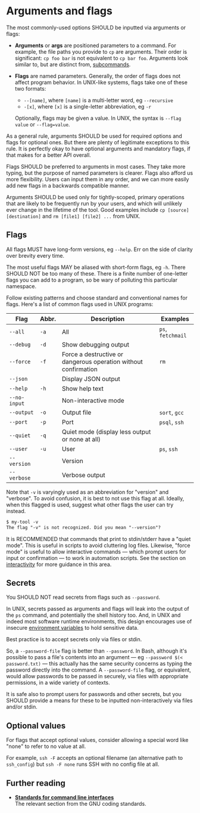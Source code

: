 # Arguments and flags

The most commonly-used options SHOULD be inputted via arguments or flags:

- **Arguments** or **args** are positioned parameters to a command. For example, the file paths you provide to `cp` are arguments. Their order is significant: `cp foo bar` is not equivalent to `cp bar foo`. Arguments look similar to, but are distinct from, [subcommands](/standards/ui/cli/subcommands).

- **Flags** are named parameters. Generally, the order of flags does not affect program behavior. In UNIX-like systems, flags take one of these two formats:

  - `--[name]`, where `[name]` is a multi-letter word, eg `--recursive`
  - `-[x]`, where `[x]` is a single-letter abbreviation, eg `-r`

  Optionally, flags may be given a value. In UNIX, the syntax is `--flag value` or `--flag=value`. 

As a general rule, arguments SHOULD be used for required options and flags for optional ones. But there are plenty of legitimate exceptions to this rule. It is perfectly okay to have optional arguments and mandatory flags, if that makes for a better API overall.

Flags SHOULD be preferred to arguments in most cases. They take more typing, but the purpose of named parameters is clearer. Flags also afford us more flexibility. Users can input them in any order, and we can more easily add new flags in a backwards compatible manner.

Arguments SHOULD be used only for tightly-scoped, primary operations that are likely to be frequently run by your users, and which will unlikely ever change in the lifetime of the tool. Good examples include `cp [source] [destination]` and `rm [file1] [file2] ...` from UNIX.

## Flags

All flags MUST have long-form versions, eg `--help`. Err on the side of clarity over brevity every time.

The most useful flags MAY be aliased with short-form flags, eg `-h`. There SHOULD NOT be too many of these. There is a finite number of one-letter flags you can add to a program, so be wary of polluting this particular namespace.

Follow existing patterns and choose standard and conventional names for flags. Here's a list of common flags used in UNIX programs:

| Flag         | Abbr. | Description                                                     | Examples          |
|--------------|-------|-----------------------------------------------------------------|-------------------|
| `--all`      | `-a`  | All                                                             | `ps`, `fetchmail` |
| `--debug`    | `-d`  | Show debugging output                                           |                   |
| `--force`    | `-f`  | Force a destructive or dangerous operation without confirmation | `rm`              |
| `--json`     |       | Display JSON output                                             |                   |
| `--help`     | `-h`  | Show help text                                                  |                   |
| `--no-input` |       | Non-interactive mode                                            |                   |
| `--output`   | `-o`  | Output file                                                     | `sort`, `gcc`     |
| `--port`     | `-p`  | Port                                                            | `psql`, `ssh`     |
| `--quiet`    | `-q`  | Quiet mode (display less output or none at all)                 |                   |
| `--user`     | `-u`  | User                                                            | `ps`, `ssh`       |
| `--version`  |       | Version                                                         |                   |
| `--verbose`  |       | Verbose output                                                  |                   |

Note that `-v` is varyingly used as an abbreviation for "version" and "verbose". To avoid confusion, it is best to not use this flag at all. Ideally, when this flagged is used, suggest what other flags the user can try instead.

```txt
$ my-tool -v
The flag "-v" is not recognized. Did you mean "--version"?
```

It is RECOMMENDED that commands that print to stdin/stderr have a "quiet mode". This is useful in scripts to avoid cluttering log files. Likewise, "force mode" is useful to allow interactive commands — which prompt users for input or confirmation — to work in automation scripts. See the section on [interactivity](/standards/ui/cli/interactivity) for more guidance in this area.

## Secrets

You SHOULD NOT read secrets from flags such as `--password`.

In UNIX, secrets passed as arguments and flags will leak into the output of the `ps` command, and potentially the shell history too. And, in UNIX and indeed most software runtime environments, this design encourages use of insecure [environment variables](/standards/ui/cli/options/environment-variables) to hold sensitive data.

Best practice is to accept secrets only via files or stdin.

So, a `--password-file` flag is better than `--password`. In Bash, although it's possible to pass a file's contents into an argument — eg `--password $(< password.txt)` — this actually has the same security concerns as typing the password directly into the command. A `--password-file` flag, or equivalent, would allow passwords to be passed in securely, via files with appropriate permissions, in a wide variety of contexts.

It is safe also to prompt users for passwords and other secrets, but you SHOULD provide a means for these to be inputted non-interactively via files and/or stdin.

## Optional values

For flags that accept optional values, consider allowing a special word like "none" to refer to no value at all.

For example, `ssh -F` accepts an optional filename (an alternative path to `ssh_config`) but `ssh -F none` runs SSH with no config file at all.

## Further reading

- **[Standards for command line interfaces](//www.gnu.org/prep/standards/html_node/Command_002dLine-Interfaces.html)** \
  The relevant section from the GNU coding standards.
